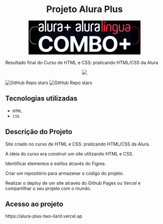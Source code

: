 <h1 align="center">Projeto Alura Plus</h1>
 
<p align="center">
<a href="https://alura-plus-two-liard.vercel.app/"><img src="https://github.com/custodiowm/alura-plus/blob/main/img/Logo%2B.png"></a>
</h1> </p>

Resultado final do Curso de HTML e CSS: praticando HTML/CSS da Alura

<p align="center">
<img src="http://img.shields.io/static/v1?label=STATUS&message=%20FINISHED&color=GREEN&style=for-the-badge"/>
</p>

<img alt="GitHub Repo stars" src="https://img.shields.io/github/stars/wmc/stars?label=Stars&style=social">
<img alt="GitHub Repo stars" src="https://img.shields.io/badge/ HTML - CSS -yellow">

## Tecnologias utilizadas

- ``HTML``
- ``CSS``

## Descrição do Projeto
<p>Site criado no curso de HTML e CSS: praticando HTML/CSS da Alura.</p>
<p>A ideia do curso era construir um site utilizando HTML e CSS.</p>
<p>Identificar elementos e estilos através do Figma.</p>
<p>Criar um repositório para armazenar o código do projeto.</p>
<p>Realizar o deploy de um site através do Github Pages ou Vercel e compartilhar o seu projeto com o mundo.</p>

## Acesso ao projeto

<P> https://alura-plus-two-liard.vercel.ap </p>
